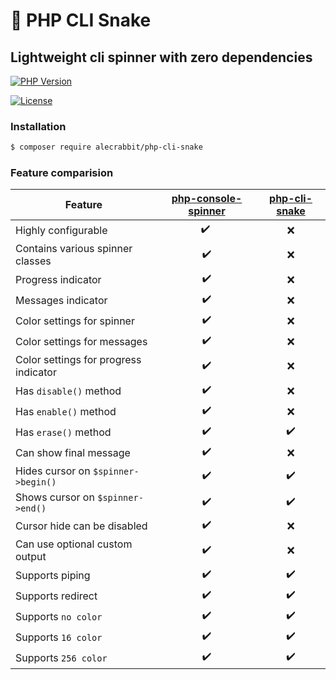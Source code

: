 # 🐍 PHP CLI Snake

## Lightweight cli spinner with zero dependencies

[![PHP Version](https://img.shields.io/packagist/php-v/alecrabbit/php-cli-snake.svg)](https://php.net)

<!-- [![Build Status](https://travis-ci.com/alecrabbit/php-cli-snake.svg?branch=master)](https://travis-ci.com/alecrabbit/php-cli-snake) -->
<!-- [![Appveyor Status](https://img.shields.io/appveyor/ci/alecrabbit/php-cli-snake.svg?label=appveyor)](https://ci.appveyor.com/project/alecrabbit/php-cli-snake/branch/master)-->
<!-- [![Scrutinizer Code Quality](https://scrutinizer-ci.com/g/alecrabbit/php-cli-snake/badges/quality-score.png?b=master)](https://scrutinizer-ci.com/g/alecrabbit/php-cli-snake/?branch=master)-->
<!-- [![Code Coverage](https://scrutinizer-ci.com/g/alecrabbit/php-cli-snake/badges/coverage.png?b=master)](https://scrutinizer-ci.com/g/alecrabbit/php-cli-snake/?branch=master)-->
<!-- [![Total Downloads](https://poser.pugx.org/alecrabbit/php-cli-snake/downloads)](https://packagist.org/packages/alecrabbit/php-cli-snake)-->
<!-- -->
<!-- [![Latest Stable Version](https://poser.pugx.org/alecrabbit/php-cli-snake/v/stable)](https://packagist.org/packages/alecrabbit/php-cli-snake)-->
<!-- [![Latest Stable Version](https://img.shields.io/packagist/v/alecrabbit/php-cli-snake.svg)](https://packagist.org/packages/alecrabbit/php-cli-snake)-->
<!-- [![Latest Unstable Version](https://poser.pugx.org/alecrabbit/php-cli-snake/v/unstable)](https://packagist.org/packages/alecrabbit/php-cli-snake)-->

[![License](https://poser.pugx.org/alecrabbit/php-cli-snake/license)](https://packagist.org/packages/alecrabbit/php-cli-snake)

### Installation

```bash
$ composer require alecrabbit/php-cli-snake
```

### Feature comparision

| Feature       | [php-console-spinner](https://github.com/alecrabbit/php-console-spinner)    |  [php-cli-snake](https://github.com/alecrabbit/php-cli-snake) |
| ------------- | :---:  | :---: |
| Highly  configurable        |  ✔️ ️  |  ❌  |
| Contains various spinner classes        |  ✔️️️️  |  ❌  |
| Progress indicator        |  ✔️️️️  |  ❌  |
| Messages indicator        |  ✔️️️️  |  ❌  |
| Color settings for spinner       |  ✔️️️️  |  ❌  |
| Color settings for messages        |  ✔️️️️  |  ❌  |
| Color settings for progress indicator        |  ✔️️️️  |  ❌  |
| Has `disable()` method        |  ✔️️️️  |  ❌  |
| Has `enable()` method        |  ✔️️️️  |  ❌  |
| Has `erase()` method        |  ✔️️️️  |  ✔️️️️  |
| Can show final message      |  ✔️️️️  |  ❌  |
| Hides cursor on `$spinner->begin()`  |  ✔️️️️  |  ✔️️️️  |
| Shows cursor on `$spinner->end()`  |  ✔️️️️  |  ✔️️️️  |
| Cursor hide can be disabled      |  ✔️️️️  |  ❌  |
| Can use optional custom output      |  ✔️️️️  |  ❌  |
| Supports piping         |  ✔️️️  |  ✔️️️  |
| Supports redirect        |  ✔️️️  |  ✔️️️  |
| Supports `no color`        | ✔️️️   | ✔️️️   |
| Supports `16 color`        | ✔️️️   | ✔️️️   |
| Supports `256 color`        | ✔️️️   | ✔️️️   |
